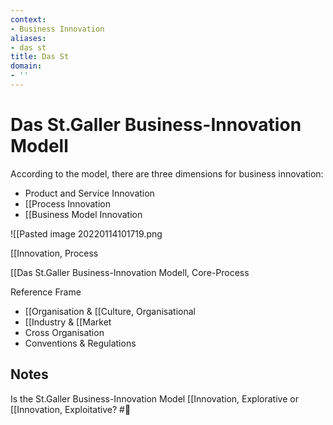 ```yaml
---
context:
- Business Innovation
aliases:
- das st
title: Das St
domain:
- ''
---
```


# Das St.Galler Business-Innovation Modell

According to the model, there are three dimensions for business innovation:

- Product and Service Innovation
- [[Process Innovation
- [[Business Model Innovation

![[Pasted image 20220114101719.png

[[Innovation, Process

[[Das St.Galler Business-Innovation Modell, Core-Process

Reference Frame

- [[Organisation & [[Culture, Organisational
- [[Industry & [[Market
- Cross Organisation
- Conventions & Regulations

## Notes

Is the St.Galler Business-Innovation Model [[Innovation, Explorative or [[Innovation, Exploitative? #🎱
